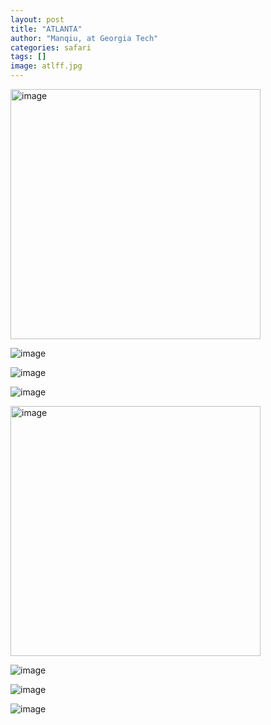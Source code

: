 ```yaml
---
layout: post
title: "ATLANTA"
author: "Manqiu, at Georgia Tech"
categories: safari
tags: []
image: atlff.jpg
---
```


<img src="/photo/assets/img/atl.JPG" alt="image" width="400px">

![image](/photo/assets/img/atl3.JPG)

![image](/photo/assets/img/atl4.JPG)

![image](/photo/assets/img/atl6.JPG)

<img src="/photo/assets/img/atlg1.JPG" alt="image" width="400px">

![image](/photo/assets/img/atlg2.JPG)

![image](/photo/assets/img/atlg3.JPG)

![image](/photo/assets/img/green1.JPG)


